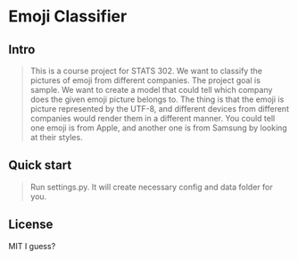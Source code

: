 # Emoji Classifier

## Intro

> This is a course project for STATS 302. We want to classify the pictures of emoji from different companies. The project goal is sample. We want to create a model that could tell which company does the given emoji picture belongs to. The thing is that the emoji is picture represented by the UTF-8, and different devices from different companies would render them in a different manner. You could tell one emoji is from Apple, and another one is from Samsung by looking at their styles.

## Quick start

> Run settings.py. It will create necessary config and data folder for you.

## License

MIT I guess?